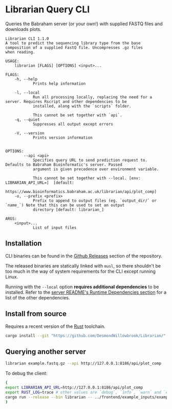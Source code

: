 # Librarian Query CLI

Queries the Babraham server (or your own!) with supplied FASTQ files and downloads plots.

```
Librarian CLI 1.1.0
A tool to predict the sequencing library type from the base composition of a supplied FastQ file. Uncompresses .gz files
when reading.

USAGE:
    librarian [FLAGS] [OPTIONS] <input>...

FLAGS:
    -h, --help       
            Prints help information

    -l, --local      
            Run all processing locally, replacing the need for a server. Requires Rscript and other dependencies to be
            installed, along with the `scripts` folder.
            
            This cannot be set together with `api`.
    -q, --quiet      
            Suppresses all output except errors

    -V, --version    
            Prints version information


OPTIONS:
        --api <api>          
            Specifies query URL to send prediction request to. Defaults to Babraham Bioinformatic's server. Passed
            argument is given precedence over environment variable.
            
            This cannot be set together with --local. [env: LIBRARIAN_API_URL=]  [default:
            https://www.bioinformatics.babraham.ac.uk/librarian/api/plot_comp]
    -o, --prefix <prefix>    
            Prefix to append to output files (eg. `output_dir/` or `name_`) Note that this can be used to set an output
            directory [default: librarian_]

ARGS:
    <input>...    
            List of input files
```

## Installation

CLI binaries can be found in the [Github Releases](https://github.com/DesmondWillowbrook/Librarian/releases) section of the repository.

The released binaries are statically linked with `musl`, so there shouldn't be too much in the way of system requirements for the CLI except running Linux.

Running with the `--local` option **requires additional dependencies** to be installed. Refer to the [server README's Runtime Dependencies section](../server/README.md#runtime-dependencies) for a list of the other dependencies. 

## Install from source
Requires a recent version of the [Rust](https://rust-lang.org) toolchain. 
```bash
cargo install --git "https://github.com/DesmondWillowbrook/Librarian/" cli
```

## Querying another server
```bash
librarian example.fastq.gz --api http://127.0.0.1:8186/api/plot_comp
```

To debug the client:
```bash
(
export LIBRARIAN_API_URL=http://127.0.0.1:8186/api/plot_comp
export RUST_LOG=trace # other values are `debug`, `info`, `warn` and `error` - default is `info`
cargo run --release --bin librarian -- ../frontend/example_inputs/example_inputs/*
)
```